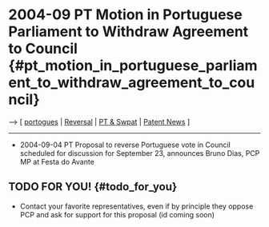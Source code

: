 # 2004-09 PT Motion in Portuguese Parliament to Withdraw Agreement to Council {#pt_motion_in_portuguese_parliament_to_withdraw_agreement_to_council}

\--\> \[ [ portogues](Ptparl0409Pt "wikilink") \| [
Reversal](ConsRevers04En "wikilink") \| [ PT &
Swpat](SwpatptEn "wikilink") \| [ Patent News](SwpatcninoEn "wikilink")
\]

------------------------------------------------------------------------

-   2004-09-04 PT Proposal to reverse Portuguese vote in Council
    scheduled for discussion for September 23, announces Bruno Dias, PCP
    MP at Festa do Avante

## TODO FOR YOU! {#todo_for_you}

-   Contact your favorite representatives, even if by principle they
    oppose PCP and ask for support for this proposal (id coming soon)
